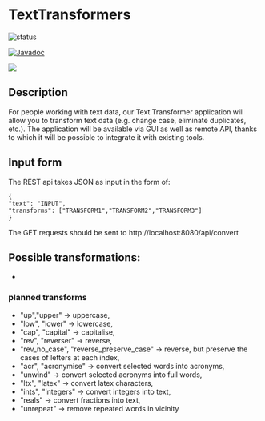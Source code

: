 # TextTransformers
![status](https://github.com/lucapl/TextTransformer/actions/workflows/build_and_test.yml/badge.svg)

[![Javadoc](https://img.shields.io/badge/JavaDoc-Online-green)](https://lucapl.github.io/TextTransformer/javadoc/)


![](https://media0.giphy.com/media/v1.Y2lkPTc5MGI3NjExYzg1ZDkxZGI5NzNiOTY2YjMzNGI0YjI3NDQwNDFiZjkxZTFlZWFmNyZlcD12MV9pbnRlcm5hbF9naWZzX2dpZklkJmN0PWc/7c0bE2bfJrfos/giphy.gif)

## Description
For people working with text data, our Text Transformer application will allow you to transform text data (e.g. change case, eliminate duplicates, etc.). The application will be available via GUI as well as remote API, thanks to which it will be possible to integrate it with existing tools.

## Input form
The REST api takes JSON as input in the form of:
```
{
"text": "INPUT",
"transforms": ["TRANSFORM1","TRANSFORM2","TRANSFORM3"]
}
```
The GET requests should be sent to http://localhost:8080/api/convert
## Possible transformations:
-
### planned transforms
- "up","upper" -> uppercase,
- "low", "lower" -> lowercase,
- "cap", "capital" -> capitalise,
- "rev", "reverser" -> reverse,
- "rev_no_case", "reverse_preserve_case" -> reverse, but preserve the cases of letters at each index,
- "acr", "acronymise" -> convert selected words into acronyms,
- "unwind" -> convert selected acronyms into full words,
- "ltx", "latex" -> convert latex characters,
- "ints", "integers" -> convert integers into text,
- "reals" -> convert fractions into text,
- "unrepeat" -> remove repeated words in vicinity
